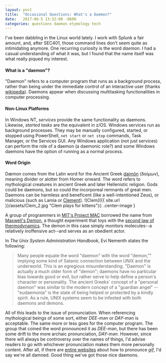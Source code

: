 ```yaml
---
layout: post
title:  "Occasional Questions: What's a Daemon?"
date:   2017-06-5 13:32:00 -0600
categories: questions daemon etymology tech
---
```

I've been dabbling in the Linux world lately. I work with Splunk a fair amount, and, after SEC401, those command lines don't seem quite as intimidating anymore. One recurring curiosity is the word *daemon*. I had a casual understanding of what it was, but I found that the name itself was what really piqued my interest.

#### What is a "daemon"?
"Daemon" refers to a computer program that runs as a background process, rather than being under the immediate control of an interactive user (thanks [wikipedia](https://en.wikipedia.org/wiki/Daemon_(computing) )). Daemons appear when discussing multitasking functionalities in computer processing.

#### Non-Linux Platforms
In Windows NT, *services* provide the same functionality as daemons. Likewise, *started tasks* are the equivalent in z/OS. Windows services run as background processes. They may be manually configured, started, or stopped using PowerShell, `net start` or `net stop` commands, Task Manager, or the Services GUI. Any Windows application (not just services) can perform the role of a daemon (a daemonic role?) and some Windows daemons have the option of running as a normal process.

#### Word Origin
Dæmon comes from the Latin word for the Ancient Greek [daimōn](http://www.oxfordreference.com/view/10.1093/oi/authority.20110803095657922) (δαίμων), meaning divider or alotter from Homer onward. The word refers to mythological creatures in ancient Greek and later Hellenistic religion. Gods could be daemons, but so could the incorporeal remnants of great men. Daemons can be harmless and beneficent (like a well-intentioned Zeus), or malicious (such as Lamia or [Clement](http://buffy.wikia.com/wiki/Clement)). ![Clem]({{ site.url }}/assets/Clem_2.jpg "Clem plays for kittens"){: .center-image }

A group of programmers in [MIT's Project MAC](https://en.wikipedia.org/wiki/MIT_Computer_Science_and_Artificial_Intelligence_Laboratory#Project_MAC) borrowed the name from [Maxwell's Demon](https://www.auburn.edu/~smith01/notes/maxdem.htm), a thought experiment that toys with the [second law of thermodynamics](https://en.wikipedia.org/wiki/Second_law_of_thermodynamics). The demon in this case simply monitors molecules--a relatively inoffensive act--and serves as an obedient actor.

In *The Unix System Administration Handbook*, Evi Nementh states the following:
> Many people equate the word "daemon" with the word "demon,"" implying some kind of Satanic connection between UNIX and the underworld. This is an egregious misunderstanding. "Daemon" is actually a much older form of "demon"; daemons have no particular bias towards good or evil, but rather serve to help define a person's character or personality. The ancient Greeks' concept of a "personal daemon" was similar to the modern concept of a "guardian angel" -- "eudaemonia" is the state of being helped or protected by a kindly spirit. As a rule, UNIX systems seem to be infested with both daemons and demons.

All of this leads to the issue of pronunciation. When referencing mythological beings of some sort, either *DEE-mən* or *DAY-mən* is acceptable. The same more or less goes for the computer program. The group that coined the word pronounced it as *DEE-mən*, but there has been some drift to the more archaic pronunciation, *DAY-mən*. However, since there will always be controversy over the names of things, I'd advise readers to go with whichever pronunciation makes them more personally content. After all, if there are [entire websites](http://howtoreallypronouncegif.com/) about how to pronounce *gif*, I'd say we're all damned. Good thing we've got those nice daemons.
